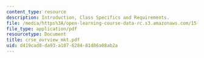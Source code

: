 ```yaml
---
content_type: resource
description: Introduction, Class Specifics and Requirements.
file: /media/https%3A/open-learning-course-data-rc.s3.amazonaws.com/15-010-economic-analysis-for-business-decisions-fall-2004/d419cad8da93a107628481d86a08ab2a_crse_ovrview_mkt.pdf
file_type: application/pdf
resourcetype: Document
title: crse_ovrview_mkt.pdf
uid: d419cad8-da93-a107-6284-81d86a08ab2a
---
```

